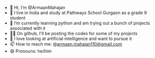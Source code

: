 - 👋 Hi, I’m @ArmaanMahajan
- 📍 I live in India and study at Pathways School Gurgaon as a grade 9 student
- 👀 I’m currently learning python and am trying out a bunch of projects associated with it
- 👨‍💻 On github, I'll be posting the codes for some of my projects
- 🌱 I love looking at artificial intelligence and want to pursue it
- 📫 How to reach me: @armaan.mahajan110@gmail.com
- 😄 Pronouns: he/him

<!---
ArmaanMahajan/ArmaanMahajan is a ✨ special ✨ repository because its `README.md` (this file) appears on your GitHub profile.
You can click the Preview link to take a look at your changes.
--->

